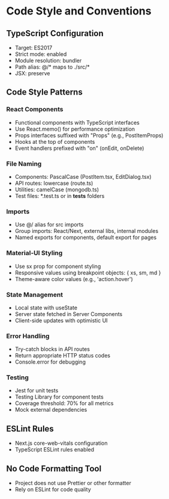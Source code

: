# Code Style and Conventions

## TypeScript Configuration
- Target: ES2017
- Strict mode: enabled
- Module resolution: bundler
- Path alias: @/* maps to ./src/*
- JSX: preserve

## Code Style Patterns

### React Components
- Functional components with TypeScript interfaces
- Use React.memo() for performance optimization
- Props interfaces suffixed with "Props" (e.g., PostItemProps)
- Hooks at the top of components
- Event handlers prefixed with "on" (onEdit, onDelete)

### File Naming
- Components: PascalCase (PostItem.tsx, EditDialog.tsx)
- API routes: lowercase (route.ts)
- Utilities: camelCase (mongodb.ts)
- Test files: *.test.ts or in __tests__ folders

### Imports
- Use @/ alias for src imports
- Group imports: React/Next, external libs, internal modules
- Named exports for components, default export for pages

### Material-UI Styling
- Use sx prop for component styling
- Responsive values using breakpoint objects: { xs, sm, md }
- Theme-aware color values (e.g., 'action.hover')

### State Management
- Local state with useState
- Server state fetched in Server Components
- Client-side updates with optimistic UI

### Error Handling
- Try-catch blocks in API routes
- Return appropriate HTTP status codes
- Console.error for debugging

### Testing
- Jest for unit tests
- Testing Library for component tests
- Coverage threshold: 70% for all metrics
- Mock external dependencies

## ESLint Rules
- Next.js core-web-vitals configuration
- TypeScript ESLint rules enabled

## No Code Formatting Tool
- Project does not use Prettier or other formatter
- Rely on ESLint for code quality